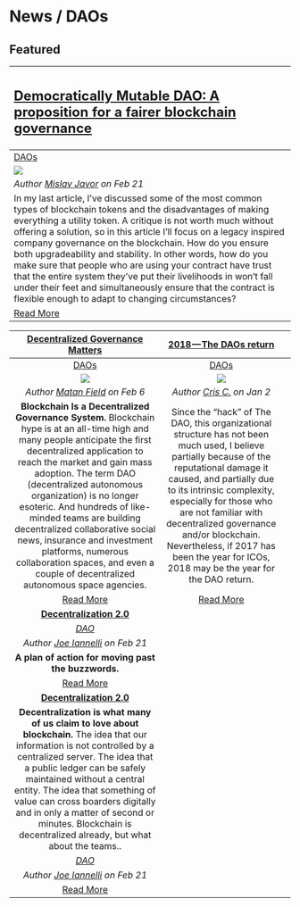 # News / DAOs

## **Featured**
[<h2>Democratically Mutable DAO: A proposition for a fairer blockchain governance</h2>](https://mislavjavor.github.io/2018-02-21/Democratically-Mutable-DAO/) |
:-----------|
[DAOs](daos.md) |
[<img src="../../images/monthly_no_image.png">](https://mislavjavor.github.io/2018-02-21/Democratically-Mutable-DAO/) |
_Author [Mislav Javor](https://mislavjavor.github.io/) on Feb 21_  |
In my last article, I’ve discussed some of the most common types of blockchain tokens and the disadvantages of making everything a utility token. A critique is not worth much without offering a solution, so in this article I’ll focus on a legacy inspired company governance on the blockchain. How do you ensure both upgradeability and stability. In other words, how do you make sure that people who are using your contract have trust that the entire system they’ve put their livelihoods in won’t fall under their feet and simultaneously ensure that the contract is flexible enough to adapt to changing circumstances? |
[Read More](https://mislavjavor.github.io/2018-02-21/Democratically-Mutable-DAO/) |

[**Decentralized Governance Matters**](https://medium.com/daostack/decentralized-governance-first-principles-1fc6eaa492ed) | [**2018 — The DAOs return**](https://blog.goodaudience.com/2018-the-dao-returns-5868a473afb0)  |  |
:-----------:|:-----------:|:-----------:|
[DAOs](daos.md) | [DAOs](daos.md) |  |
[<img src="../../images/monthly_no_image.png">](https://medium.com/daostack/decentralized-governance-first-principles-1fc6eaa492ed) | [<img src="https://cdn-images-1.medium.com/max/1800/1*LnAtxkUpp_nL1vJ06FtVzw.png">](https://blog.goodaudience.com/2018-the-dao-returns-5868a473afb0) |  |
_Author [Matan Field](https://medium.com/@matanfield) on Feb 6_ | _Author [Cris C.](https://blog.goodaudience.com/@carrascosa.cobos) on Jan 2_ |  |
**Blockchain Is a Decentralized Governance System.** Blockchain hype is at an all-time high and many people anticipate the first decentralized application to reach the market and gain mass adoption. The term DAO (decentralized autonomous organization) is no longer esoteric. And hundreds of like-minded teams are building decentralized collaborative social news, insurance and investment platforms, numerous collaboration spaces, and even a couple of decentralized autonomous space agencies. | Since the “hack” of The DAO, this organizational structure has not been much used, I believe partially because of the reputational damage it caused, and partially due to its intrinsic complexity, especially for those who are not familiar with decentralized governance and/or blockchain. Nevertheless, if 2017 has been the year for ICOs, 2018 may be the year for the DAO return. |  |
[Read More](https://medium.com/daostack/decentralized-governance-first-principles-1fc6eaa492ed)| [Read More](https://blog.goodaudience.com/2018-the-dao-returns-5868a473afb0) |  |
[**Decentralization 2.0**](https://medium.com/@jtiannelli63/decentralization-2-0-2e47b263e0f2/) |  |
[_DAO_](tag.md) |  |
_Author [Joe Iannelli](https://medium.com/@jtiannelli63) on Feb 21_ |  |
**A plan of action for moving past the buzzwords.** |  |
[Read More](https://medium.com/@jtiannelli63/decentralization-2-0-2e47b263e0f2) |  |
| [**Decentralization 2.0**](https://medium.com/@jtiannelli63/decentralization-2-0-2e47b263e0f2/) |
**Decentralization is what many of us claim to love about blockchain.** The idea that our information is not controlled by a centralized server. The idea that a public ledger can be safely maintained without a central entity. The idea that something of value can cross boarders digitally and in only a matter of second or minutes. Blockchain is decentralized already, but what about the teams.. |
[_DAO_](tag.md) |
_Author [Joe Iannelli](https://medium.com/@jtiannelli63) on Feb 21_  |
[Read More](https://medium.com/@jtiannelli63/decentralization-2-0-2e47b263e0f2) |

